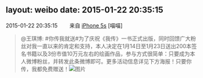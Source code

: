 layout: weibo
date: 2015-01-22 20:35:15
---
2015-01-22 20:35:15  &nbsp;&nbsp;&nbsp;&nbsp;&nbsp;&nbsp; 来自 <a href="sinaweibo://customweibosource" rel="nofollow">iPhone 5s</a>
[喵喵]
>  @王琪博: #你传我就送#为了庆祝《我传》一书正式出版，同时回馈广大粉丝对我一直以来的肯定和支持，本人决定在1月14日至1月23日送出200本签名书籍以及3份市值10万元左右的绘画作品，参与方式很简单：只要成为本人微博粉丝，并转发此条微博即可。更多活动信息详见下方海报！只要你传，我都免费赠送！ ​​​
>  ![图片](https://ww1.sinaimg.cn/large/4b1b5584jw1eo8c4pqxwej20gk1fmh0c.jpg)
